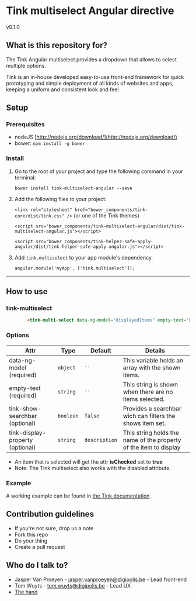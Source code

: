 # Tink multiselect Angular directive

v0.1.0

## What is this repository for?

The Tink Angular multiselect provides a dropdown that allows to select multiple options.

Tink is an in-house developed easy-to-use front-end framework for quick prototyping and simple deployment of all kinds of websites and apps, keeping a uniform and consistent look and feel

## Setup

### Prerequisites

* nodeJS [http://nodejs.org/download/](http://nodejs.org/download/)
* bower: `npm install -g bower`

### Install

1. Go to the root of your project and type the following command in your terminal:

   `bower install tink-multiselect-angular --save`

2. Add the following files to your project:

   `<link rel="stylesheet" href="bower_components/tink-core/dist/tink.css" />` (or one of the Tink themes)

   `<script src="bower_components/tink-multiselect-angular/dist/tink-multiselect-angular.js"></script>`

   `<script src="bower_components/tink-helper-safe-apply-angular/dist/tink-helper-safe-apply-angular.js"></script>`

3. Add `tink.multiselect` to your app module's dependency.

   `angular.module('myApp', ['tink.multiselect']);`

----------

## How to use

### tink-multiselect

```html
        <tink-multi-select data-ng-model="displayedItems" empty-text="None"></tink-multi-select>
```

### Options

Attr | Type | Default | Details
--- | --- | --- | ---
data-ng-model (required) | `object` | `''` | This variable holds an array with the shown items.
empty-text (required) | `string` | `''` | This string is shown when there are no items selected.
tink-show-searchbar (optional) | `boolean` | `false` | Provides a searchbar wich can filters the shows item set.
tink-display-property (optional) | `string` | `description` | This string holds the name of the property of the item to display
        
* An item that is selected will get the attr **isChecked** set to **true**
* Note: The Tink multiselect also works with the disabled attribute.


### Example

A working example can be found in [the Tink documentation](http://tink.digipolis.be/#/docs/directives/multiselect#example).

## Contribution guidelines

* If you're not sure, drop us a note
* Fork this repo
* Do your thing
* Create a pull request

## Who do I talk to?

* Jasper Van Proeyen - jasper.vanproeyen@digipolis.be - Lead front-end
* Tom Wuyts - tom.wuyts@digipolis.be - Lead UX
* [The hand](https://www.youtube.com/watch?v=_O-QqC9yM28)
